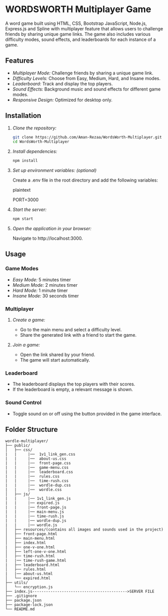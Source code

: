 # WORDSWORTH Multiplayer Game

A word game built using HTML, CSS, Bootstrap JavaScript, Node.js, Express.js and Spline with multiplayer feature that allows users to challenge friends by sharing unique game links. The game also includes various difficulty modes, sound effects, and leaderboards for each instance of a game.

## Features

- *Multiplayer Mode:* Challenge friends by sharing a unique game link.
- *Difficulty Levels:* Choose from Easy, Medium, Hard, and Insane modes.
- *Leaderboard:* Track and display the top players.
- *Sound Effects:* Background music and sound effects for different game modes.
- *Responsive Design:* Optimized for desktop only.

## Installation

1. *Clone the repository:*

    ```bash
    git clone https://github.com/Aman-Rezaa/WordsWorth-Multiplayer.git
    cd WordsWorth-Multiplayer
    ```
    

2. *Install dependencies:*

    ```bash
    npm install
    ```
    

3. *Set up environment variables: (optional)*

    Create a .env file in the root directory and add the following variables:

    plaintext
    
    PORT=3000
    
    

4. *Start the server:*

    ```bash
    npm start
    ```
    

5. *Open the application in your browser:*

    Navigate to http://localhost:3000.

## Usage

### Game Modes

- *Easy Mode:* 5 minutes timer
- *Medium Mode:* 2 minutes timer
- *Hard Mode:* 1 minute timer
- *Insane Mode:* 30 seconds timer

### Multiplayer

1. *Create a game:*

   - Go to the main menu and select a difficulty level.
   - Share the generated link with a friend to start the game.

2. *Join a game:*

   - Open the link shared by your friend.
   - The game will start automatically.

### Leaderboard

- The leaderboard displays the top players with their scores.
- If the leaderboard is empty, a relevant message is shown.

### Sound Control

- Toggle sound on or off using the button provided in the game interface.

## Folder Structure

```plaintext
wordle-multiplayer/
├── public/
│   ├── css/
|   |     |──  1v1_link_gen.css
|   |     |──  about-us.css
|   |     |──  front-page.css
|   |     |──  game-menu.css
|   |     |──  leaderboard.css
|   |     |──  rules.css
|   |     |──  time-rush.css
|   |     |──  wordle-dup.css
|   |     |──  wordle.css
│   ├── js/
|   |     |── 1v1_link_gen.js
|   |     |── expired.js
|   |     |── front-page.js
|   |     |── main-menu.js
|   |     |── time-rush.js
|   |     |── wordle-dup.js
|   |     |── wordle.js
│   ├── resources/(contains all images and sounds used in the project)
│   ├── front-page.html
│   ├── main-menu.html
│   ├── index.html
|   ├── one-v-one.html
│   ├── left-one-v-one.html
│   ├── time-rush.html
|   |── time-rush-game.html
|   ├── leaderboard.html
│   ├── rules.html
|   |── about-us.html
│   └── expired.html
├── utils/
│   └── encryption.js
├── index.js------------------------------------------>SERVER FILE
├── .gitignore
├── package.json
├── package-lock.json
└── README.md
